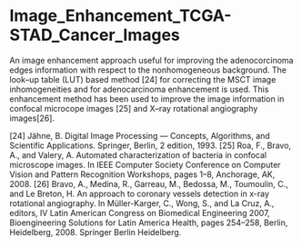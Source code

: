 # Image_Enhancement_TCGA-STAD_Cancer_Images
An image enhancement approach useful for improving the adenocorcinoma edges information with respect to the nonhomogeneous background. The look–up table (LUT) based method [24] for correcting the MSCT image inhomogeneities and for adenocarcinoma enhancement is used. This enhancement method has been used to improve the image information in confocal microcope images [25] and X–ray rotational angiography images[26].

[24] Jähne, B. Digital Image Processing — Concepts, Algorithms, and Scientific Applications. Springer, Berlin, 2 edition, 1993.
[25] Roa, F., Bravo, A., and Valery, A. Automated characterization of bacteria in confocal microscope images. In IEEE Computer Society Conference on Computer Vision and Pattern Recognition Workshops, pages 1–8, Anchorage, AK, 2008.
[26] Bravo, A., Medina, R., Garreau, M., Bedossa, M., Toumoulin, C., and Le Breton, H. An approach to coronary vessels detection in x-ray rotational angiography. In Müller-Karger, C., Wong, S., and La Cruz, A., editors, IV Latin American Congress on Biomedical Engineering 2007, Bioengineering Solutions for Latin America Health, pages 254–258, Berlin, Heidelberg, 2008. Springer Berlin Heidelberg. 
